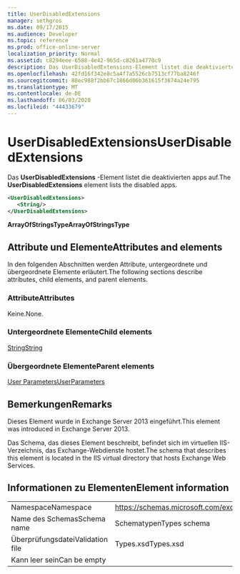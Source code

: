 ```yaml
---
title: UserDisabledExtensions
manager: sethgros
ms.date: 09/17/2015
ms.audience: Developer
ms.topic: reference
ms.prod: office-online-server
localization_priority: Normal
ms.assetid: c8294eee-6588-4e42-965d-c8261a4770c9
description: Das UserDisabledExtensions-Element listet die deaktivierten apps auf.
ms.openlocfilehash: 42fd16f342e8c5a4f7a5526cb7513cf77ba8246f
ms.sourcegitcommit: 88ec988f2bb67c1866d06b361615f3674a24e795
ms.translationtype: MT
ms.contentlocale: de-DE
ms.lasthandoff: 06/03/2020
ms.locfileid: "44433679"
---
```

# <a name="userdisabledextensions"></a><span data-ttu-id="7083e-103">UserDisabledExtensions</span><span class="sxs-lookup"><span data-stu-id="7083e-103">UserDisabledExtensions</span></span>

<span data-ttu-id="7083e-104">Das **UserDisabledExtensions** -Element listet die deaktivierten apps auf.</span><span class="sxs-lookup"><span data-stu-id="7083e-104">The **UserDisabledExtensions** element lists the disabled apps.</span></span> 
  
```XML
<UserDisabledExtensions>
   <String/>
</UserDisabledExtensions>
```

 <span data-ttu-id="7083e-105">**ArrayOfStringsType**</span><span class="sxs-lookup"><span data-stu-id="7083e-105">**ArrayOfStringsType**</span></span>
## <a name="attributes-and-elements"></a><span data-ttu-id="7083e-106">Attribute und Elemente</span><span class="sxs-lookup"><span data-stu-id="7083e-106">Attributes and elements</span></span>

<span data-ttu-id="7083e-107">In den folgenden Abschnitten werden Attribute, untergeordnete und übergeordnete Elemente erläutert.</span><span class="sxs-lookup"><span data-stu-id="7083e-107">The following sections describe attributes, child elements, and parent elements.</span></span>
  
### <a name="attributes"></a><span data-ttu-id="7083e-108">Attribute</span><span class="sxs-lookup"><span data-stu-id="7083e-108">Attributes</span></span>

<span data-ttu-id="7083e-109">Keine.</span><span class="sxs-lookup"><span data-stu-id="7083e-109">None.</span></span>
  
### <a name="child-elements"></a><span data-ttu-id="7083e-110">Untergeordnete Elemente</span><span class="sxs-lookup"><span data-stu-id="7083e-110">Child elements</span></span>

[<span data-ttu-id="7083e-111">String</span><span class="sxs-lookup"><span data-stu-id="7083e-111">String</span></span>](string.md)
  
### <a name="parent-elements"></a><span data-ttu-id="7083e-112">Übergeordnete Elemente</span><span class="sxs-lookup"><span data-stu-id="7083e-112">Parent elements</span></span>

[<span data-ttu-id="7083e-113">User Parameters</span><span class="sxs-lookup"><span data-stu-id="7083e-113">UserParameters</span></span>](userparameters.md)
  
## <a name="remarks"></a><span data-ttu-id="7083e-114">Bemerkungen</span><span class="sxs-lookup"><span data-stu-id="7083e-114">Remarks</span></span>

<span data-ttu-id="7083e-115">Dieses Element wurde in Exchange Server 2013 eingeführt.</span><span class="sxs-lookup"><span data-stu-id="7083e-115">This element was introduced in Exchange Server 2013.</span></span>
  
<span data-ttu-id="7083e-116">Das Schema, das dieses Element beschreibt, befindet sich im virtuellen IIS-Verzeichnis, das Exchange-Webdienste hostet.</span><span class="sxs-lookup"><span data-stu-id="7083e-116">The schema that describes this element is located in the IIS virtual directory that hosts Exchange Web Services.</span></span>
  
## <a name="element-information"></a><span data-ttu-id="7083e-117">Informationen zu Elementen</span><span class="sxs-lookup"><span data-stu-id="7083e-117">Element information</span></span>

|||
|:-----|:-----|
|<span data-ttu-id="7083e-118">Namespace</span><span class="sxs-lookup"><span data-stu-id="7083e-118">Namespace</span></span>  <br/> |https://schemas.microsoft.com/exchange/services/2006/types  <br/> |
|<span data-ttu-id="7083e-119">Name des Schemas</span><span class="sxs-lookup"><span data-stu-id="7083e-119">Schema name</span></span>  <br/> |<span data-ttu-id="7083e-120">Schematypen</span><span class="sxs-lookup"><span data-stu-id="7083e-120">Types schema</span></span>  <br/> |
|<span data-ttu-id="7083e-121">Überprüfungsdatei</span><span class="sxs-lookup"><span data-stu-id="7083e-121">Validation file</span></span>  <br/> |<span data-ttu-id="7083e-122">Types.xsd</span><span class="sxs-lookup"><span data-stu-id="7083e-122">Types.xsd</span></span>  <br/> |
|<span data-ttu-id="7083e-123">Kann leer sein</span><span class="sxs-lookup"><span data-stu-id="7083e-123">Can be empty</span></span>  <br/> ||
   


